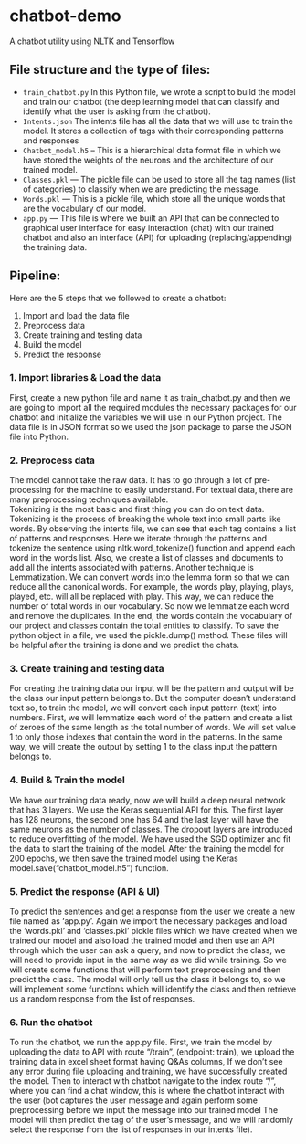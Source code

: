 # chatbot-demo
A chatbot utility using NLTK and Tensorflow

## File structure and the type of files: 
-	`train_chatbot.py`  In this Python file, we wrote a script to build the model and train our chatbot (the deep learning model that can classify and identify what the user is asking from the chatbot).
-	`Intents.json` The intents file has all the data that we will use to train the model. It stores a collection of tags with their corresponding patterns and responses 
-	`Chatbot_model.h5` – This is a hierarchical data format file in which we have stored the weights of the neurons and the architecture of our trained model.
-	`Classes.pkl` — The pickle file can be used to store all the tag names (list of categories) to classify when we are predicting the message.
-	`Words.pkl` — This is a pickle file, which store all the unique words that are the vocabulary of our model. 
-	`app.py` — This file is where we built an API that can be connected to graphical user interface for easy interaction (chat) with our trained chatbot and also an interface (API) for uploading (replacing/appending) the training data.

## Pipeline:
Here are the 5 steps that we followed to create a chatbot:
1.	Import and load the data file
2.	Preprocess data
3.	Create training and testing data
4.	Build the model
5.	Predict the response

### 1. Import libraries & Load the data
First, create a new python file and name it as train_chatbot.py and then we are going to import all the required modules the necessary packages for our chatbot and initialize the variables we will use in our Python project. The data file is in JSON format so we used the json package to parse the JSON file into Python.
### 2. Preprocess data
The model cannot take the raw data. It has to go through a lot of pre-processing for the machine to easily understand. For textual data, there are many preprocessing techniques available.  
Tokenizing is the most basic and first thing you can do on text data. Tokenizing is the process of breaking the whole text into small parts like words.  By observing the intents file, we can see that each tag contains a list of patterns and responses. Here we iterate through the patterns and tokenize the sentence using nltk.word_tokenize() function and append each word in the words list. Also, we create a list of classes and documents to add all the intents associated with patterns.
Another technique is Lemmatization. We can convert words into the lemma form so that we can reduce all the canonical words. For example, the words play, playing, plays, played, etc. will all be replaced with play. This way, we can reduce the number of total words in our vocabulary. So now we lemmatize each word and remove the duplicates.
In the end, the words contain the vocabulary of our project and classes contain the total entities to classify. To save the python object in a file, we used the pickle.dump() method. These files will be helpful after the training is done and we predict the chats.
### 3. Create training and testing data
For creating the training data our input will be the pattern and output will be the class our input pattern belongs to. But the computer doesn’t understand text so, to train the model, we will convert each input pattern (text) into numbers. 
First, we will lemmatize each word of the pattern and create a list of zeroes of the same length as the total number of words. We will set value 1 to only those indexes that contain the word in the patterns. 
In the same way, we will create the output by setting 1 to the class input the pattern belongs to.
### 4. Build & Train the model
We have our training data ready, now we will build a deep neural network that has 3 layers. We use the Keras sequential API for this. The first layer has 128 neurons, the second one has 64 and the last layer will have the same neurons as the number of classes. The dropout layers are introduced to reduce overfitting of the model. We have used the SGD optimizer and fit the data to start the training of the model. After the training the model for 200 epochs, we then save the trained model using the Keras model.save(“chatbot_model.h5”) function.
### 5. Predict the response (API & UI) 
To predict the sentences and get a response from the user we create a new file named as ‘app.py’.
Again we import the necessary packages and load the ‘words.pkl’ and ‘classes.pkl’ pickle files which we have created when we trained our model and also load the trained model and then use an API through which the user can ask a query, and now to predict the class, we will need to provide input in the same way as we did while training. So we will create some functions that will perform text preprocessing and then predict the class. The model will only tell us the class it belongs to, so we will implement some functions which will identify the class and then retrieve us a random response from the list of responses.





### 6. Run the chatbot
To run the chatbot, we run the app.py file. 
First, we train the model by uploading the data to API with route “/train”, (endpoint: train), we upload the training data in excel sheet format having Q&As columns, If we don’t see any error during file uploading and training, we have successfully created the model. 
Then to interact with chatbot navigate to the index route “/”, where you can find a chat window, this is where the chatbot interact with the user (bot captures the user message and again perform some preprocessing before we input the message into our trained model The model will then predict the tag of the user’s message, and we will randomly select the response from the list of responses in our intents file).

